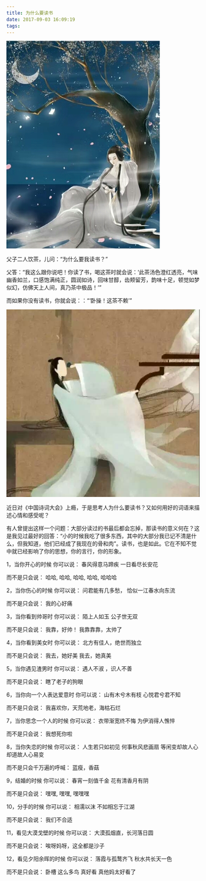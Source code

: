 ```yaml
---
title: 为什么要读书
date: 2017-09-03 16:09:19
tags:
---
```


![Maiden](/img/Maiden%201.jpg "Maiden")

父子二人饮茶，儿问：“为什么要我读书？”

父答：“我这么跟你说吧！你读了书，喝这茶时就会说：‘此茶汤色澄红透亮，气味幽香如兰，口感饱满纯正，圆润如诗，回味甘醇，齿颊留芳，韵味十足，顿觉如梦似幻，仿佛天上人间，真乃茶中极品！’”

而如果你没有读书，你就会说：：“‘卧操！这茶不赖’”

![Maiden](/img/Maiden%202.jpg "Maiden")


近日对《中国诗词大会》上瘾，于是思考人为什么要读书？又如何用好的词语来描述心情和感受呢？

有人曾提出这样一个问题：大部分读过的书最后都会忘掉，那读书的意义何在？这是我见过最好的回答：“小的时候我吃了很多东西，其中的大部分我已记不清是什么，但我知道，他们已经成了我现在的骨和肉”。读书，也是如此。它在不知不觉中就已经影响了你的思想，你的言行，你的形象。

1，当你开心的时候
你可以说：
春风得意马蹄疾
一日看尽长安花

而不是只会说：
哈哈, 哈哈, 哈哈, 哈哈, 哈哈哈

2，当你伤心的时候
你可以说：
问君能有几多愁，
恰似一江春水向东流

而不是只会说：
我的心好痛

3，当你看到帅哥时
你可以说：
陌上人如玉
公子世无双

而不是只会说：
我靠，好帅！
我靠靠靠，太帅了

4，当你看到美女时
你可以说：
北方有佳人，绝世而独立

而不是只会说：
我去，她好美
我去，她真美

5，当你遇见渣男时
你可以说：
遇人不淑 ，识人不善

而不是只会说：
瞎了老子的狗眼

6，当你向一个人表达爱意时
你可以说：
山有木兮木有枝
心悦君兮君不知

而不是只会说：
我喜欢你，天荒地老，海枯石烂

7，当你思念一个人的时候
你可以说：
衣带渐宽终不悔
为伊消得人憔悴

而不是只会说：
我想死你啦

8，当你失恋的时候
你可以说：
人生若只如初见
何事秋风悲画扇
等闲变却故人心
却道故人心易变

而不是只会千万遍的呼喊：
蓝瘦，香菇

9，结婚的时候
你可以说：
春宵一刻值千金
花有清香月有阴

而不是只会说：
嘿嘿, 嘿嘿, 嘿嘿嘿

10，分手的时候
你可以说：
相濡以沫
不如相忘于江湖

而不是只会说：
我们不合适

11，看见大漠戈壁的时候
你可以说：
大漠孤烟直，长河落日圆

而不是只会说：
唉呀妈呀，这全都是沙子

12，看见夕阳余晖的时候
你可以说：
落霞与孤鹜齐飞
秋水共长天一色

而不是只会说：
卧槽
这么多鸟
真好看
真他妈太好看了
